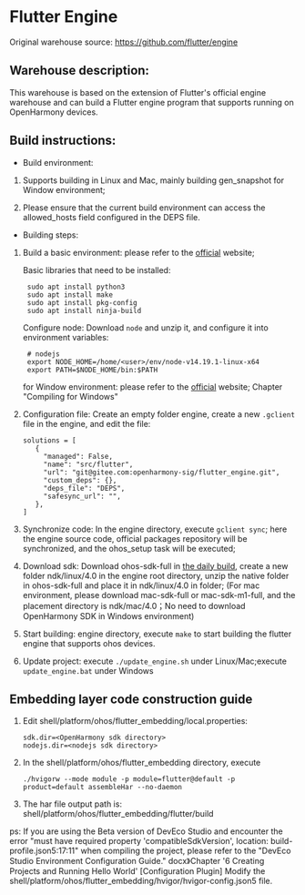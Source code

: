 Flutter Engine
==============

Original warehouse source: https://github.com/flutter/engine

## Warehouse description:
This warehouse is based on the extension of Flutter's official engine warehouse and can build a Flutter engine program that supports running on OpenHarmony devices.

## Build instructions:

* Build environment:
1. Supports building in Linux and Mac, mainly building gen_snapshot for Window environment;

2. Please ensure that the current build environment can access the allowed_hosts field configured in the DEPS file.

* Building steps:
1. Build a basic environment: please refer to the [official](https://github.com/flutter/flutter/wiki/Setting-up-the-Engine-development-environment) website;

   Basic libraries that need to be installed:

   ```
    sudo apt install python3
    sudo apt install make
    sudo apt install pkg-config
    sudo apt install ninja-build
   ```

   Configure node: Download `node` and unzip it, and configure it into environment variables:

   ```
    # nodejs
    export NODE_HOME=/home/<user>/env/node-v14.19.1-linux-x64
    export PATH=$NODE_HOME/bin:$PATH
   ```

   for Window environment: please refer to the [official](https://github.com/flutter/flutter/wiki/Compiling-the-engine#compiling-for-windows) website;
   Chapter "Compiling for Windows"

2. Configuration file: Create an empty folder engine, create a new `.gclient` file in the engine, and edit the file:

   ```
   solutions = [
      {
        "managed": False,
        "name": "src/flutter",
        "url": "git@gitee.com:openharmony-sig/flutter_engine.git",
        "custom_deps": {},
        "deps_file": "DEPS",
        "safesync_url": "",
      },
   ]
   ```

3. Synchronize code: In the engine directory, execute `gclient sync`; here the engine source code, official packages repository will be synchronized, and the ohos_setup task will be executed;

4. Download sdk: Download ohos-sdk-full in [the daily build](http://ci.openharmony.cn/workbench/cicd/dailybuild/dailylist), create a new folder ndk/linux/4.0 in the engine root directory, unzip the native folder in ohos-sdk-full and place it in ndk/linux/4.0 in folder;
(For mac environment, please download mac-sdk-full or mac-sdk-m1-full, and the placement directory is ndk/mac/4.0；No need to download OpenHarmony SDK in Windows environment)

5. Start building: engine directory, execute `make` to start building the flutter engine that supports ohos devices.
   
6. Update project: execute `./update_engine.sh` under Linux/Mac;execute `update_engine.bat` under Windows

## Embedding layer code construction guide

1. Edit shell/platform/ohos/flutter_embedding/local.properties:

     ```
     sdk.dir=<OpenHarmony sdk directory>
     nodejs.dir=<nodejs sdk directory>
     ```

2. In the shell/platform/ohos/flutter_embedding directory, execute

     ```
     ./hvigorw --mode module -p module=flutter@default -p product=default assembleHar --no-daemon
     ```



3. The har file output path is: shell/platform/ohos/flutter_embedding/flutter/build

ps: If you are using the Beta version of DevEco Studio and encounter the error "must have required property 'compatibleSdkVersion', location: build-profile.json5:17:11" when compiling the project, please refer to the "DevEco Studio Environment Configuration Guide." docx》Chapter '6 Creating Projects and Running Hello World' [Configuration Plugin] Modify the shell/platform/ohos/flutter_embedding/hvigor/hvigor-config.json5 file.